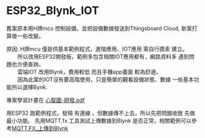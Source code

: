 # ESP32_Blynk_IOT
舊案原本用H牌mcu 控制設備，並把設備數據發送到Thingsboard Cloud, 新案打算做一些改變。  

原因:  H牌mcu 僅是供基本範例程式，進階應用、IOT應用 需自行摸索 建立。  
`    `所以改用ESP32開發板，範例多包含相關IOT應用都有，網路資料多 遇到問題也方便查詢，  
`    `雲端IOT 改用Blynk，費用較低 而且手機app畫面 較為舒適，  
`    `因為此案的IOT沒有要高階使用，只是簡單的觀看設備狀態、數據 一些基本功能所以選擇Bynk.   

專案學習計畫在 [心智圖-研發.pdf](files/心智圖-研發.pdf)


用ESP32 跑範例程式，發現 有連線 ，但數據傳不上去，所以先把問題收斂 先做最小功能。
先用MQTT.fx 工具測試上傳數據到Blynk 是否正常，相關範例可以參考[MQTT.FX_上傳到Blynk](MQTT.FX_上傳到Blynk.md)
